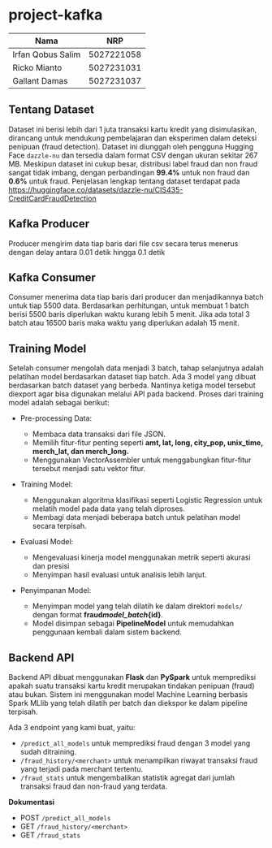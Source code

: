 # project-kafka

| Nama              | NRP        |
| ----------------- | ---------- |
| Irfan Qobus Salim | 5027221058 |
| Ricko Mianto      | 5027231031 |
| Gallant Damas     | 5027231037 |

## Tentang Dataset

Dataset ini berisi lebih dari 1 juta transaksi kartu kredit yang disimulasikan, dirancang untuk mendukung pembelajaran dan eksperimen dalam deteksi penipuan (fraud detection). Dataset ini diunggah oleh pengguna Hugging Face `dazzle-nu` dan tersedia dalam format CSV dengan ukuran sekitar 267 MB. Meskipun dataset ini cukup besar, distribusi label fraud dan non fraud sangat tidak imbang, dengan perbandingan **99.4%** untuk non fraud dan **0.6%** untuk fraud. Penjelasan lengkap tentang dataset terdapat pada https://huggingface.co/datasets/dazzle-nu/CIS435-CreditCardFraudDetection

## Kafka Producer

Producer mengirim data tiap baris dari file csv secara terus menerus dengan delay antara 0.01 detik hingga 0.1 detik

## Kafka Consumer

Consumer menerima data tiap baris dari producer dan menjadikannya batch untuk tiap 5500 data. Berdasarkan perhitungan, untuk membuat 1 batch berisi 5500 baris diperlukan waktu kurang lebih 5 menit. Jika ada total 3 batch atau 16500 baris maka waktu yang diperlukan adalah 15 menit.

## Training Model

Setelah consumer mengolah data menjadi 3 batch, tahap selanjutnya adalah pelatihan model berdasarkan dataset tiap batch. Ada 3 model yang dibuat berdasarkan batch dataset yang berbeda. Nantinya ketiga model tersebut diexport agar bisa digunakan melalui API pada backend. Proses dari training model adalah sebagai berikut:

- Pre-processing Data:

  - Membaca data transaksi dari file JSON.
  - Memilih fitur-fitur penting seperti **amt, lat, long, city_pop, unix_time, merch_lat, dan merch_long.**
  - Menggunakan VectorAssembler untuk menggabungkan fitur-fitur tersebut menjadi satu vektor fitur.

- Training Model:

  - Menggunakan algoritma klasifikasi seperti Logistic Regression untuk melatih model pada data yang telah diproses.
  - Membagi data menjadi beberapa batch untuk pelatihan model secara terpisah.

- Evaluasi Model:

  - Mengevaluasi kinerja model menggunakan metrik seperti akurasi dan presisi
  - Menyimpan hasil evaluasi untuk analisis lebih lanjut.

- Penyimpanan Model:
  - Menyimpan model yang telah dilatih ke dalam direktori `models/` dengan format **fraud*model_batch*{id}**.
  - Model disimpan sebagai **PipelineModel** untuk memudahkan penggunaan kembali dalam sistem backend.

## Backend API

Backend API dibuat menggunakan **Flask** dan **PySpark** untuk memprediksi apakah suatu transaksi kartu kredit merupakan tindakan penipuan (fraud) atau bukan. Sistem ini menggunakan model Machine Learning berbasis Spark MLlib yang telah dilatih per batch dan diekspor ke dalam pipeline terpisah.

Ada 3 endpoint yang kami buat, yaitu:

- `/predict_all_models` untuk memprediksi fraud dengan 3 model yang sudah ditraining.
- `/fraud_history/<merchant>` untuk menampilkan riwayat transaksi fraud yang terjadi pada merchant tertentu.
- `/fraud_stats` untuk mengembalikan statistik agregat dari jumlah transaksi fraud dan non-fraud yang terdata.

**Dokumentasi**

- POST `/predict_all_models`
- GET `/fraud_history/<merchant>`
- GET `/fraud_stats`
